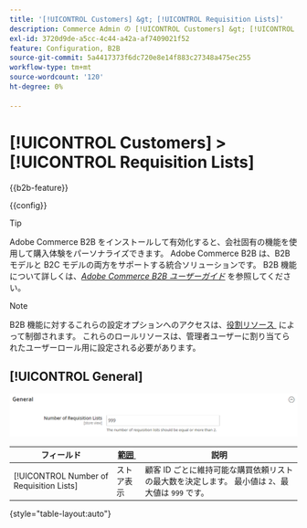 ```yaml
---
title: '[!UICONTROL Customers] &gt; [!UICONTROL Requisition Lists]'
description: Commerce Admin の [!UICONTROL Customers] &gt; [!UICONTROL Requisition Lists] ページで設定を確認します。
exl-id: 3720d9de-a5cc-4c44-a42a-af7409021f52
feature: Configuration, B2B
source-git-commit: 5a4417373f6dc720e8e14f883c27348a475ec255
workflow-type: tm+mt
source-wordcount: '120'
ht-degree: 0%

---
```


# [!UICONTROL Customers] > [!UICONTROL Requisition Lists]

{{b2b-feature}}

{{config}}

>[!TIP]
>
>Adobe Commerce B2B をインストールして有効化すると、会社固有の機能を使用して購入体験をパーソナライズできます。 Adobe Commerce B2B は、B2B モデルと B2C モデルの両方をサポートする統合ソリューションです。 B2B 機能について詳しくは、[_Adobe Commerce B2B ユーザーガイド_](https://experienceleague.adobe.com/docs/commerce-admin/b2b/introduction.html?lang=ja) を参照してください。

>[!NOTE]
>
>B2B 機能に対するこれらの設定オプションへのアクセスは、[&#x200B; 役割リソース &#x200B;](../../systems/permissions-user-roles.md#role-resources) によって制御されます。 これらのロールリソースは、管理者ユーザーに割り当てられたユーザーロール用に設定される必要があります。

## [!UICONTROL General]

![&#x200B; 一般 &#x200B;](./assets/requisition-lists-general.png)<!-- zoom -->

<!-- [General](https://experienceleague.adobe.com/ja/docs/commerce-admin/b2b/requisition-lists/configure-requisition-lists) -->

| フィールド | [&#x200B; 範囲 &#x200B;](../../getting-started/websites-stores-views.md#scope-settings) | 説明 |
|--- |--- |--- |
| [!UICONTROL Number of Requisition Lists] | ストア表示 | 顧客 ID ごとに維持可能な購買依頼リストの最大数を決定します。 最小値は `2`、最大値は `999` です。 |

{style="table-layout:auto"}
